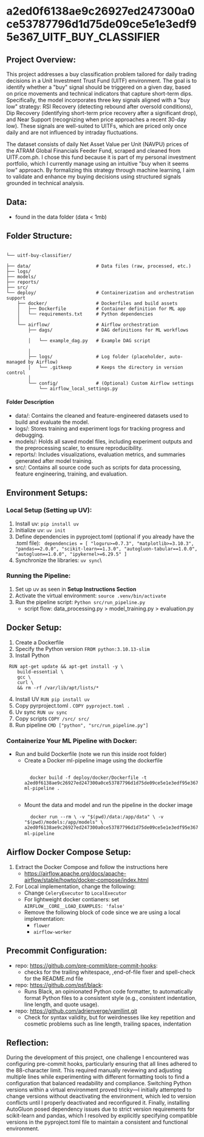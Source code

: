# a2ed0f6138ae9c26927ed247300a0ce53787796d1d75de09ce5e1e3edf95e367_UITF_BUY_CLASSIFIER

## Project Overview: 
This project addresses a buy classification problem tailored for daily trading decisions in a Unit Investment Trust Fund (UITF) environment. The goal is to identify whether a "buy" signal should be triggered on a given day, based on price movements and technical indicators that capture short-term dips. Specifically, the model incorporates three key signals aligned with a "buy low" strategy: RSI Recovery (detecting rebound after oversold conditions), Dip Recovery (identifying short-term price recovery after a significant drop), and Near Support (recognizing when price approaches a recent 30-day low). These signals are well-suited to UITFs, which are priced only once daily and are not influenced by intraday fluctuations.

The dataset consists of daily Net Asset Value per Unit (NAVPU) prices of the ATRAM Global Financials Feeder Fund, scraped and cleaned from UITF.com.ph. I chose this fund because it is part of my personal investment portfolio, which I currently manage using an intuitive "buy when it seems low" approach. By formalizing this strategy through machine learning, I aim to validate and enhance my buying decisions using structured signals grounded in technical analysis.

## Data: 
- found in the data folder (data < 1mb)

## Folder Structure:
<pre><code>
└── uitf-buy-classifier/<br>
├── data/                        # Data files (raw, processed, etc.) 
├── logs/          
├── models/          
├── reports/       
├── src/   
└── deploy/                      # Containerization and orchestration support
    ├── docker/                  # Dockerfiles and build assets
    │   ├── Dockerfile           # Container definition for ML app
    │   └── requirements.txt     # Python dependencies
    │
    └── airflow/                 # Airflow orchestration
        ├── dags/                # DAG definitions for ML workflows<br>
        │   └── example_dag.py   # Example DAG script<br>
        │
        ├── logs/                # Log folder (placeholder, auto-managed by Airflow)
        │   └── .gitkeep         # Keeps the directory in version control
        │
        └── config/              # (Optional) Custom Airflow settings
            └── airflow_local_settings.py
</code></pre>
#### Folder Description
- data/: Contains the cleaned and feature-engineered datasets used to build and evaluate the model.
- logs/: Stores training and experiment logs for tracking progress and debugging.
- models/: Holds all saved model files, including experiment outputs and the preprocessing scaler, to ensure reproducibility.
- reports/: Includes visualizations, evaluation metrics, and summaries generated after model training.
- src/: Contains all source code such as scripts for data processing, feature engineering, training, and evaluation.

## Environment Setups:

### Local Setup (Setting up UV): 
1. Install uv: `pip install uv`
2. Initialize uv: `uv init`
3. Define dependencies in pyproject.toml (optional if you already have the .toml file): `
   dependencies = [
    "loguru>=0.7.3",
    "matplotlib>=3.10.3",
    "pandas==2.0.0",
    "scikit-learn==1.3.0",
    "autogluon-tabular==1.0.0",
    "autogluon==1.0.0",
    "ipykernel>=6.29.5"
]`
4. Synchronize the libraries: `uv sync`\
   
### Running the Pipeline:
1. Set up uv as seen in **Setup Instructions Section**
2. Activate the virtual environment: `source .venv/bin/activate`
3. Run the pipeline script: `Python src/run_pipeline.py`
      - script flow: data_processing.py > model_training.py > evaluation.py

## Docker Setup: 
1. Create a Dockerfile 
2. Specify the Python version ```FROM python:3.10.13-slim```
3. Install Python
<pre><code> RUN apt-get update && apt-get install -y \
    build-essential \
    gcc \
    curl \
    && rm -rf /var/lib/apt/lists/*
</code></pre>
4. Install UV ```RUN pip install uv```
5. Copy pyrproject.toml .  ```COPY pyproject.toml .```
6. Uv sync ```RUN uv sync```
7. Copy scripts ```COPY /src/ src/```
8. Run pipeline ```CMD ["python", "src/run_pipeline.py"]```
    
### Containerize Your ML Pipeline with Docker:
- Run and build Dockerfile (note we run this inside root folder)
    - Create a Docker ml-pipeline image using the dockerfile
      <pre> <code>
        docker build -f deploy/docker/Dockerfile -t a2ed0f6138ae9c26927ed247300a0ce53787796d1d75de09ce5e1e3edf95e367-ml-pipeline .
       </code></pre>
    - Mount the data and model and run the pipeline in the docker image
      <pre> <code> docker run --rm \ -v "$(pwd)/data:/app/data" \ -v "$(pwd)/models:/app/models" \ a2ed0f6138ae9c26927ed247300a0ce53787796d1d75de09ce5e1e3edf95e367-ml-pipeline </code> </pre>

## Airflow Docker Compose Setup:
1. Extract the Docker Compose and follow the instructions here
    - https://airflow.apache.org/docs/apache-airflow/stable/howto/docker-compose/index.html
2. For Local implementation, change the following:
    - Change ```CeleryExecutor``` to ```LocalExecutor```
    - For lightweight docker contianers: set ```AIRFLOW__CORE__LOAD_EXAMPLES: 'false'```
    - Remove the following block of code since we are using a local implementation:
      - ```flower```
      - ```airflow-worker```


## Precommit Configuration:
- repo: https://github.com/pre-commit/pre-commit-hooks:
  - checks for the trailing whitespace, ,end-of-file fixer and spell-check for the README.md file
- repo: https://github.com/psf/black:
  - Runs Black, an opinionated Python code formatter, to automatically format Python files to a consistent style (e.g., consistent indentation, line length, and quote usage).
- repo: https://github.com/adrienverge/yamllint.git
   - Check for syntax validity, but for weirdnesses like key repetition and cosmetic problems such as line length, trailing spaces, indentation
     
## Reflection:
During the development of this project, one challenge I encountered was configuring pre-commit hooks, particularly ensuring that all lines adhered to the 88-character limit. This required manually reviewing and adjusting multiple lines while experimenting with different formatting tools to find a configuration that balanced readability and compliance. Switching Python versions within a virtual environment proved tricky—I initially attempted to change versions without deactivating the environment, which led to version conflicts until I properly deactivated and reconfigured it. Finally, installing AutoGluon posed dependency issues due to strict version requirements for scikit-learn and pandas, which I resolved by explicitly specifying compatible versions in the pyproject.toml file to maintain a consistent and functional environment.



